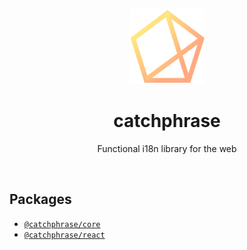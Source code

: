 <p align="center">
  <img src="./assets/Catchphrase-Logo.svg" height="120px"/>
</p>

<h1 align="center">catchphrase</h1>
<p align="center">Functional i18n library for the web</p>

<p>&nbsp;</p>

## Packages

- [`@catchphrase/core`](./packages/core/README.md)
- [`@catchphrase/react`](./packages/react/README.md)
